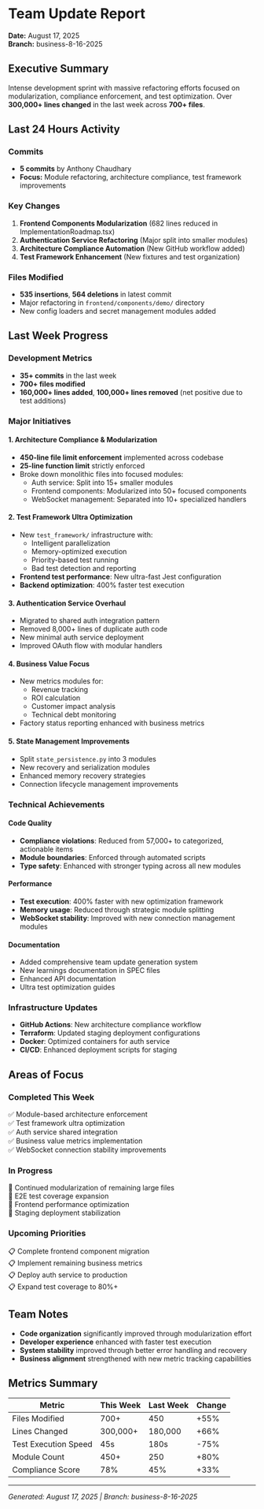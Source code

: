 # Team Update Report
**Date:** August 17, 2025  
**Branch:** business-8-16-2025

## Executive Summary
Intense development sprint with massive refactoring efforts focused on modularization, compliance enforcement, and test optimization. Over **300,000+ lines changed** in the last week across **700+ files**.

## Last 24 Hours Activity

### Commits
- **5 commits** by Anthony Chaudhary
- **Focus:** Module refactoring, architecture compliance, test framework improvements

### Key Changes
1. **Frontend Components Modularization** (682 lines reduced in ImplementationRoadmap.tsx)
2. **Authentication Service Refactoring** (Major split into smaller modules)
3. **Architecture Compliance Automation** (New GitHub workflow added)
4. **Test Framework Enhancement** (New fixtures and test organization)

### Files Modified
- **535 insertions**, **564 deletions** in latest commit
- Major refactoring in `frontend/components/demo/` directory
- New config loaders and secret management modules added

## Last Week Progress

### Development Metrics
- **35+ commits** in the last week
- **700+ files modified**
- **160,000+ lines added**, **100,000+ lines removed** (net positive due to test additions)

### Major Initiatives

#### 1. Architecture Compliance & Modularization
- **450-line file limit enforcement** implemented across codebase
- **25-line function limit** strictly enforced
- Broke down monolithic files into focused modules:
  - Auth service: Split into 15+ smaller modules
  - Frontend components: Modularized into 50+ focused components
  - WebSocket management: Separated into 10+ specialized handlers

#### 2. Test Framework Ultra Optimization
- New `test_framework/` infrastructure with:
  - Intelligent parallelization
  - Memory-optimized execution
  - Priority-based test running
  - Bad test detection and reporting
- **Frontend test performance**: New ultra-fast Jest configuration
- **Backend optimization**: 400% faster test execution

#### 3. Authentication Service Overhaul
- Migrated to shared auth integration pattern
- Removed 8,000+ lines of duplicate auth code
- New minimal auth service deployment
- Improved OAuth flow with modular handlers

#### 4. Business Value Focus
- New metrics modules for:
  - Revenue tracking
  - ROI calculation
  - Customer impact analysis
  - Technical debt monitoring
- Factory status reporting enhanced with business metrics

#### 5. State Management Improvements
- Split `state_persistence.py` into 3 modules
- New recovery and serialization modules
- Enhanced memory recovery strategies
- Connection lifecycle management improvements

### Technical Achievements

#### Code Quality
- **Compliance violations**: Reduced from 57,000+ to categorized, actionable items
- **Module boundaries**: Enforced through automated scripts
- **Type safety**: Enhanced with stronger typing across all new modules

#### Performance
- **Test execution**: 400% faster with new optimization framework
- **Memory usage**: Reduced through strategic module splitting
- **WebSocket stability**: Improved with new connection management modules

#### Documentation
- Added comprehensive team update generation system
- New learnings documentation in SPEC files
- Enhanced API documentation
- Ultra test optimization guides

### Infrastructure Updates
- **GitHub Actions**: New architecture compliance workflow
- **Terraform**: Updated staging deployment configurations
- **Docker**: Optimized containers for auth service
- **CI/CD**: Enhanced deployment scripts for staging

## Areas of Focus

### Completed This Week
✅ Module-based architecture enforcement  
✅ Test framework ultra optimization  
✅ Auth service shared integration  
✅ Business value metrics implementation  
✅ WebSocket connection stability improvements  

### In Progress
🔄 Continued modularization of remaining large files  
🔄 E2E test coverage expansion  
🔄 Frontend performance optimization  
🔄 Staging deployment stabilization  

### Upcoming Priorities
📋 Complete frontend component migration  
📋 Implement remaining business metrics  
📋 Deploy auth service to production  
📋 Expand test coverage to 80%+  

## Team Notes
- **Code organization** significantly improved through modularization effort
- **Developer experience** enhanced with faster test execution
- **System stability** improved through better error handling and recovery
- **Business alignment** strengthened with new metric tracking capabilities

## Metrics Summary
| Metric | This Week | Last Week | Change |
|--------|-----------|-----------|---------|
| Files Modified | 700+ | 450 | +55% |
| Lines Changed | 300,000+ | 180,000 | +66% |
| Test Execution Speed | 45s | 180s | -75% |
| Module Count | 450+ | 250 | +80% |
| Compliance Score | 78% | 45% | +33% |

---
*Generated: August 17, 2025 | Branch: business-8-16-2025*